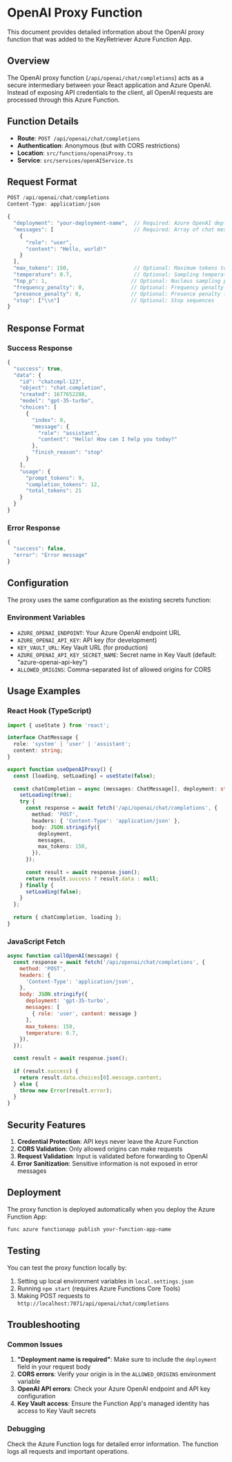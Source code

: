 # OpenAI Proxy Function

This document provides detailed information about the OpenAI proxy function that was added to the KeyRetriever Azure Function App.

## Overview

The OpenAI proxy function (`/api/openai/chat/completions`) acts as a secure intermediary between your React application and Azure OpenAI. Instead of exposing API credentials to the client, all OpenAI requests are processed through this Azure Function.

## Function Details

- **Route**: `POST /api/openai/chat/completions`
- **Authentication**: Anonymous (but with CORS restrictions)
- **Location**: `src/functions/openaiProxy.ts`
- **Service**: `src/services/openAIService.ts`

## Request Format

```typescript
POST /api/openai/chat/completions
Content-Type: application/json

{
  "deployment": "your-deployment-name",  // Required: Azure OpenAI deployment name
  "messages": [                          // Required: Array of chat messages
    {
      "role": "user",
      "content": "Hello, world!"
    }
  ],
  "max_tokens": 150,                     // Optional: Maximum tokens to generate
  "temperature": 0.7,                    // Optional: Sampling temperature (0-2)
  "top_p": 1,                           // Optional: Nucleus sampling parameter
  "frequency_penalty": 0,               // Optional: Frequency penalty (-2 to 2)
  "presence_penalty": 0,                // Optional: Presence penalty (-2 to 2)
  "stop": ["\\n"]                       // Optional: Stop sequences
}
```

## Response Format

### Success Response
```typescript
{
  "success": true,
  "data": {
    "id": "chatcmpl-123",
    "object": "chat.completion",
    "created": 1677652288,
    "model": "gpt-35-turbo",
    "choices": [
      {
        "index": 0,
        "message": {
          "role": "assistant",
          "content": "Hello! How can I help you today?"
        },
        "finish_reason": "stop"
      }
    ],
    "usage": {
      "prompt_tokens": 9,
      "completion_tokens": 12,
      "total_tokens": 21
    }
  }
}
```

### Error Response
```typescript
{
  "success": false,
  "error": "Error message"
}
```

## Configuration

The proxy uses the same configuration as the existing secrets function:

### Environment Variables
- `AZURE_OPENAI_ENDPOINT`: Your Azure OpenAI endpoint URL
- `AZURE_OPENAI_API_KEY`: API key (for development)
- `KEY_VAULT_URL`: Key Vault URL (for production)
- `AZURE_OPENAI_API_KEY_SECRET_NAME`: Secret name in Key Vault (default: "azure-openai-api-key")
- `ALLOWED_ORIGINS`: Comma-separated list of allowed origins for CORS

## Usage Examples

### React Hook (TypeScript)
```typescript
import { useState } from 'react';

interface ChatMessage {
  role: 'system' | 'user' | 'assistant';
  content: string;
}

export function useOpenAIProxy() {
  const [loading, setLoading] = useState(false);
  
  const chatCompletion = async (messages: ChatMessage[], deployment: string = 'gpt-35-turbo') => {
    setLoading(true);
    try {
      const response = await fetch('/api/openai/chat/completions', {
        method: 'POST',
        headers: { 'Content-Type': 'application/json' },
        body: JSON.stringify({
          deployment,
          messages,
          max_tokens: 150,
        }),
      });
      
      const result = await response.json();
      return result.success ? result.data : null;
    } finally {
      setLoading(false);
    }
  };
  
  return { chatCompletion, loading };
}
```

### JavaScript Fetch
```javascript
async function callOpenAI(message) {
  const response = await fetch('/api/openai/chat/completions', {
    method: 'POST',
    headers: {
      'Content-Type': 'application/json',
    },
    body: JSON.stringify({
      deployment: 'gpt-35-turbo',
      messages: [
        { role: 'user', content: message }
      ],
      max_tokens: 150,
      temperature: 0.7,
    }),
  });

  const result = await response.json();
  
  if (result.success) {
    return result.data.choices[0].message.content;
  } else {
    throw new Error(result.error);
  }
}
```

## Security Features

1. **Credential Protection**: API keys never leave the Azure Function
2. **CORS Validation**: Only allowed origins can make requests
3. **Request Validation**: Input is validated before forwarding to OpenAI
4. **Error Sanitization**: Sensitive information is not exposed in error messages

## Deployment

The proxy function is deployed automatically when you deploy the Azure Function App:

```bash
func azure functionapp publish your-function-app-name
```

## Testing

You can test the proxy function locally by:

1. Setting up local environment variables in `local.settings.json`
2. Running `npm start` (requires Azure Functions Core Tools)
3. Making POST requests to `http://localhost:7071/api/openai/chat/completions`

## Troubleshooting

### Common Issues

1. **"Deployment name is required"**: Make sure to include the `deployment` field in your request body
2. **CORS errors**: Verify your origin is in the `ALLOWED_ORIGINS` environment variable
3. **OpenAI API errors**: Check your Azure OpenAI endpoint and API key configuration
4. **Key Vault access**: Ensure the Function App's managed identity has access to Key Vault secrets

### Debugging

Check the Azure Function logs for detailed error information. The function logs all requests and important operations.
